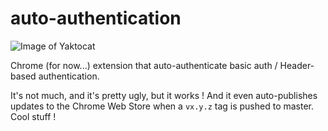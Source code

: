 # auto-authentication

![Image of Yaktocat](https://img.shields.io/chrome-web-store/v/iemlhflmgkgdhionodkeoljbkkgkmlnp.svg)

Chrome (for now...) extension that auto-authenticate basic auth / Header-based authentication.

It's not much, and it's pretty ugly, but it works ! And it even auto-publishes updates to the Chrome Web Store when a `vx.y.z` tag is pushed to master. Cool stuff !
